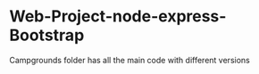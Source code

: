 # Web-Project-node-express-Bootstrap
Campgrounds folder has all the main code with different versions
